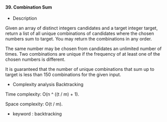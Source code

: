 #### 39. Combination Sum

* Description

Given an array of distinct integers candidates and a target integer target, return a list of all unique combinations of
candidates where the chosen numbers sum to target. You may return the combinations in any order.

The same number may be chosen from candidates an unlimited number of times. Two combinations are unique if the frequency
of at least one of the chosen numbers is different.

It is guaranteed that the number of unique combinations that sum up to target is less than 150 combinations for the
given input.

* Complexity analysis Backtracking

Time complexity: O(n ^ ((t / m) + 1).

Space complexity: O(t / m).

* keyword : backtracking